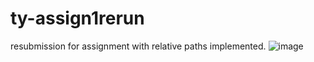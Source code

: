 # ty-assign1rerun
resubmission for assignment with relative paths implemented.
![image](https://github.com/TjacksWebDev/Assignment-1/assets/143833425/e2c31c3b-a1c0-49f0-9163-906577b9dbb1)

